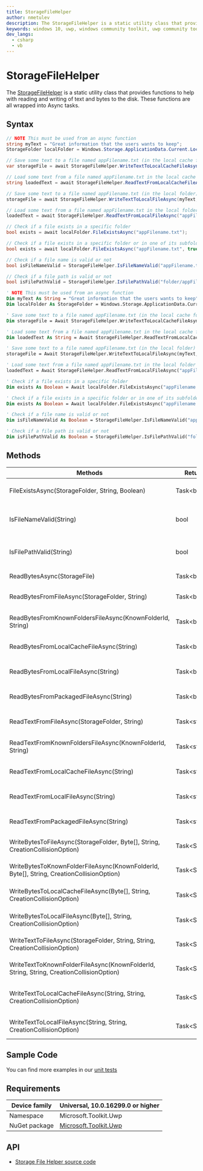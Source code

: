 ```yaml
---
title: StorageFileHelper
author: nmetulev
description: The StorageFileHelper is a static utility class that provides functions to help with reading and writing of text and bytes to the disk.  These functions are all wrapped into Async tasks.
keywords: windows 10, uwp, windows community toolkit, uwp community toolkit, uwp toolkit, StorageFileHelper
dev_langs:
  - csharp
  - vb
---
```


# StorageFileHelper

The [StorageFileHelper](https://docs.microsoft.com/dotnet/api/microsoft.toolkit.uwp.helpers.storagefilehelper) is a static utility class that provides functions to help with reading and writing of text and bytes to the disk.  These functions are all wrapped into Async tasks.

## Syntax

```csharp
// NOTE This must be used from an async function
string myText = "Great information that the users wants to keep";
StorageFolder localFolder = Windows.Storage.ApplicationData.Current.LocalFolder;

// Save some text to a file named appFilename.txt (in the local cache folder)
var storageFile = await StorageFileHelper.WriteTextToLocalCacheFileAsync(myText, "appFilename.txt");

// Load some text from a file named appFilename.txt in the local cache folder 
string loadedText = await StorageFileHelper.ReadTextFromLocalCacheFileAsync("appFilename.txt");

// Save some text to a file named appFilename.txt (in the local folder)
storageFile = await StorageFileHelper.WriteTextToLocalFileAsync(myText, "appFilename.txt");

// Load some text from a file named appFilename.txt in the local folder 
loadedText = await StorageFileHelper.ReadTextFromLocalFileAsync("appFilename.txt");

// Check if a file exists in a specific folder
bool exists = await localFolder.FileExistsAsync("appFilename.txt");

// Check if a file exists in a specific folder or in one of its subfolders
bool exists = await localFolder.FileExistsAsync("appFilename.txt", true);

// Check if a file name is valid or not
bool isFileNameValid = StorageFileHelper.IsFileNameValid("appFilename.txt");

// Check if a file path is valid or not
bool isFilePathValid = StorageFileHelper.IsFilePathValid("folder/appFilename.txt");
```
```vb
' NOTE This must be used from an async function
Dim myText As String = "Great information that the users wants to keep"
Dim localFolder As StorageFolder = Windows.Storage.ApplicationData.Current.LocalFolder

' Save some text to a file named appFilename.txt (in the local cache folder)
Dim storageFile = Await StorageFileHelper.WriteTextToLocalCacheFileAsync(myText, "appFilename.txt")

' Load some text from a file named appFilename.txt in the local cache folder 
Dim loadedText As String = Await StorageFileHelper.ReadTextFromLocalCacheFileAsync("appFilename.txt")

' Save some text to a file named appFilename.txt (in the local folder)
storageFile = Await StorageFileHelper.WriteTextToLocalFileAsync(myText, "appFilename.txt")

' Load some text from a file named appFilename.txt in the local folder 
loadedText = Await StorageFileHelper.ReadTextFromLocalFileAsync("appFilename.txt")

' Check if a file exists in a specific folder
Dim exists As Boolean = Await localFolder.FileExistsAsync("appFilename.txt")

' Check if a file exists in a specific folder or in one of its subfolders
Dim exists As Boolean = Await localFolder.FileExistsAsync("appFilename.txt", True)

' Check if a file name is valid or not
Dim isFileNameValid As Boolean = StorageFileHelper.IsFileNameValid("appFilename.txt")

' Check if a file path is valid or not
Dim isFilePathValid As Boolean = StorageFileHelper.IsFilePathValid("folder/appFilename.txt")
```

## Methods

|                                         Methods                                          |       Return Type       |                                        Description                                         |
|------------------------------------------------------------------------------------------|-------------------------|--------------------------------------------------------------------------------------------|
|                     FileExistsAsync(StorageFolder, String, Boolean)                      |    Task&lt;bool&gt;     |            Gets a value indicating whether a file exists in the current folder             |
|                                 IsFileNameValid(String)                                  |          bool           |   Gets a value indicating whether a filename is correct or not using the Storage feature   |
|                                 IsFilePathValid(String)                                  |          bool           |  Gets a value indicating whether a file path is correct or not using the Storage feature   |
|                               ReadBytesAsync(StorageFile)                                |   Task&lt;byte[]&gt;    |                        Gets an array of bytes from a `StorageFile`                         |
|                      ReadBytesFromFileAsync(StorageFolder, String)                       |   Task&lt;byte[]&gt;    |      Gets an array of bytes from a `StorageFile` located in the given `StorageFolder`      |
|                ReadBytesFromKnownFoldersFileAsync(KnownFolderId, String)                 |   Task&lt;byte[]&gt;    |         Gets an array of bytes from a `StorageFile` located in a well known folder         |
|                         ReadBytesFromLocalCacheFileAsync(String)                         |   Task&lt;byte[]&gt;    | Gets an array of bytes from a `StorageFile` located in the application local cache folder  |
|                           ReadBytesFromLocalFileAsync(String)                            |   Task&lt;byte[]&gt;    |    Gets an array of bytes from a `StorageFile` located in the application local folder     |
|                          ReadBytesFromPackagedFileAsync(String)                          |   Task&lt;byte[]&gt;    | Gets an array of bytes from a `StorageFile` located in the application installation folder |
|                       ReadTextFromFileAsync(StorageFolder, String)                       |   Task&lt;string&gt;    |       Gets a string value from a `StorageFile` located in the given `StorageFolder`        |
|                 ReadTextFromKnownFoldersFileAsync(KnownFolderId, String)                 |   Task&lt;string&gt;    |          Gets a string value from a `StorageFile` located in a well known folder           |
|                         ReadTextFromLocalCacheFileAsync(String)                          |   Task&lt;string&gt;    |   Gets a string value from a `StorageFile` located in the application local cache folder   |
|                            ReadTextFromLocalFileAsync(String)                            |   Task&lt;string&gt;    |      Gets a string value from a `StorageFile` located in the application local folder      |
|                          ReadTextFromPackagedFileAsync(String)                           |   Task&lt;string&gt;    |  Gets a string value from a `StorageFile` located in the application installation folder   |
|      WriteBytesToFileAsync(StorageFolder, Byte[], String, CreationCollisionOption)       | Task&lt;StorageFile&gt; |          Saves an array of bytes to a `StorageFile` in the given `StorageFolder`           |
| WriteBytesToKnownFolderFileAsync(KnownFolderId, Byte[], String, CreationCollisionOption) | Task&lt;StorageFile&gt; |              Saves an array of bytes to a `StorageFile` to well known folder               |
|         WriteBytesToLocalCacheFileAsync(Byte[], String, CreationCollisionOption)         | Task&lt;StorageFile&gt; |        Saves an array of bytes to a `StorageFile` to application local cache folder        |
|           WriteBytesToLocalFileAsync(Byte[], String, CreationCollisionOption)            | Task&lt;StorageFile&gt; |           Saves an array of bytes to a `StorageFile` to application local folder           |
|       WriteTextToFileAsync(StorageFolder, String, String, CreationCollisionOption)       | Task&lt;StorageFile&gt; |            Saves a string value to a `StorageFile` in the given `StorageFolder`            |
| WriteTextToKnownFolderFileAsync(KnownFolderId, String, String, CreationCollisionOption)  | Task&lt;StorageFile&gt; |         Saves a string value to a Windows.Storage.StorageFile in well known folder         |
|         WriteTextToLocalCacheFileAsync(String, String, CreationCollisionOption)          | Task&lt;StorageFile&gt; |  Saves a string value to a Windows.Storage.StorageFile in application local cache folder   |
|            WriteTextToLocalFileAsync(String, String, CreationCollisionOption)            | Task&lt;StorageFile&gt; |     Saves a string value to a Windows.Storage.StorageFile in application local folder      |

## Sample Code

You can find more examples in our [unit tests](https://github.com/Microsoft/WindowsCommunityToolkit//blob/master/UnitTests/UnitTests.UWP/Helpers/Test_StorageFileHelper.cs)

## Requirements

| Device family | Universal, 10.0.16299.0 or higher |
| --- | --- |
| Namespace | Microsoft.Toolkit.Uwp |
| NuGet package | [Microsoft.Toolkit.Uwp](https://www.nuget.org/packages/Microsoft.Toolkit.Uwp/) |

## API

* [Storage File Helper source code](https://github.com/Microsoft/WindowsCommunityToolkit//blob/master/Microsoft.Toolkit.Uwp/Helpers/StorageFileHelper.cs)
